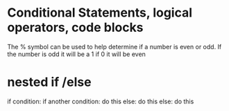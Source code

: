 # Conditional Statements, logical operators, code blocks 

The % symbol can be used to help determine if a number is even or odd.  If the number is odd it will be a 1 if 0 it will be even


# nested if /else
if condition:
    if another condition:
        do this
    else: 
        do this
else: 
    do this